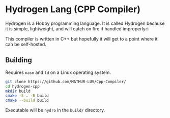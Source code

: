 # Hydrogen Lang (CPP Compiler)

Hydrogen is a Hobby programming language. It is called Hydrogen because it is simple, lightweight, and will catch on
fire if handled improperly🔥

This compiler is written in C++ but hopefully it will get to a point where it can be self-hosted.

## Building

Requires `nasm` and `ld` on a Linux operating system.

```bash
git clone https://github.com/MATHUR-LUV/Cpp-Compiler/
cd hydrogen-cpp
mkdir build
cmake -S . -B build
cmake --build build
```

Executable will be `hydro` in the `build/` directory.


 
 
